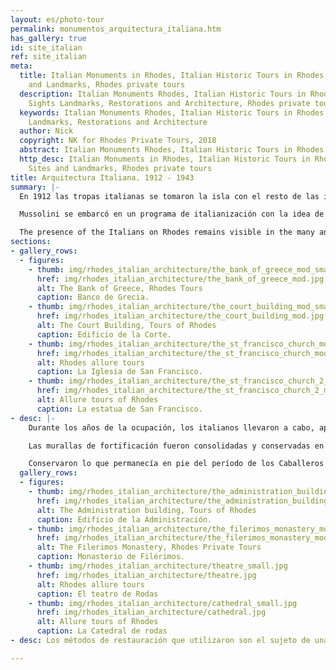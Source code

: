 ```yaml
---
layout: es/photo-tour
permalink: monumentos_arquitectura_italiana.htm
has_gallery: true
id: site_italian
ref: site_italian
meta:
  title: Italian Monuments in Rhodes, Italian Historic Tours in Rhodes, Italian Sites
    and Landmarks, Rhodes private tours
  description: Italian Monuments Rhodes, Italian Historic Tours in Rhodes, Italian
    Sights Landmarks, Restorations and Architecture, Rhodes private tours
  keywords: Italian Monuments Rhodes, Italian Historic Tours in Rhodes, Italian Sights
    Landmarks, Restorations and Architecture
  author: Nick
  copyright: NK for Rhodes Private Tours, 2018
  abstract: Italian Monuments Rhodes, Italian Historic Tours in Rhodes
  http_desc: Italian Monuments in Rhodes, Italian Historic Tours in Rhodes, Italian
    Sites and Landmarks, Rhodes private tours
title: Arquitectura Italiana. 1912 - 1943
summary: |-
  En 1912 las tropas italianas se tomaron la isla con el resto de las islas del Dodecaneso y establecieron una colonia italiana conocida como “Isole Italiane dell´Egeo” en 1923 (Islas Italianas del Egeo).

  Mussolini se embarcó en un programa de italianización con la idea de hacer de Rodas un centro moderno de transporte que serviría como punto focal para la expansión de la cultura italiana en el este.

  The presence of the Italians on Rhodes remains visible in the many and varied buildings constructed under their command.
sections:
- gallery_rows:
  - figures:
    - thumb: img/rhodes_italian_architecture/the_bank_of_greece_mod_small.jpg
      href: img/rhodes_italian_architecture/the_bank_of_greece_mod.jpg
      alt: The Bank of Greece, Rhodes Tours
      caption: Banco de Grecia.
    - thumb: img/rhodes_italian_architecture/the_court_building_mod_small.jpg
      href: img/rhodes_italian_architecture/the_court_building_mod.jpg
      alt: The Court Building, Tours of Rhodes
      caption: Edificio de la Corte.
    - thumb: img/rhodes_italian_architecture/the_st_francisco_church_mod_small.jpg
      href: img/rhodes_italian_architecture/the_st_francisco_church_mod.jpg
      alt: Rhodes allure tours
      caption: La Iglesia de San Francisco.
    - thumb: img/rhodes_italian_architecture/the_st_francisco_church_2_mod_small.png
      href: img/rhodes_italian_architecture/the_st_francisco_church_2_mod.jpg
      alt: Allure tours of Rhodes
      caption: La estatua de San Francisco.
- desc: |-
    Durante los años de la ocupación, los italianos llevaron a cabo, aprovechando la mano de obra local casi gratuita, un extenso programa de restauraciones.

    Las murallas de fortificación fueron consolidadas y conservadas en toda su longitud.

    Conservaron lo que permanecía en pie del período de los Caballeros y destruyeron todas las edificaciones otomanas. Reconstruyeron el Palacio del Gran Maestre, el Hospital de los Caballeros y Filérimos. También se retiraron las adiciones otomanas de los monumentos eclesiásticos de la ciudad.
  gallery_rows:
  - figures:
    - thumb: img/rhodes_italian_architecture/the_administration_building_mod_small.jpg
      href: img/rhodes_italian_architecture/the_administration_building_mod.jpg
      alt: The Administration building, Tours of Rhodes
      caption: Edificio de la Administración.
    - thumb: img/rhodes_italian_architecture/the_filerimos_monastery_mod_small.jpg
      href: img/rhodes_italian_architecture/the_filerimos_monastery_mod.jpg
      alt: The Filerimos Monastery, Rhodes Private Tours
      caption: Monasterio de Filérimos.
    - thumb: img/rhodes_italian_architecture/theatre_small.jpg
      href: img/rhodes_italian_architecture/theatre.jpg
      alt: Rhodes allure tours
      caption: El teatro de Rodas
    - thumb: img/rhodes_italian_architecture/cathedral_small.jpg
      href: img/rhodes_italian_architecture/cathedral.jpg
      alt: Allure tours of Rhodes
      caption: La Catedral de rodas
- desc: Los métodos de restauración que utilizaron son el sujeto de una encarnizada crítica en la actualidad. A pesar de haber sido métodos impuestos por las circunstancias políticas de sus días, ayudaron sin duda a preservar monumentos que de otra manera no habrían sobrevivido hasta el presente.

---
```

